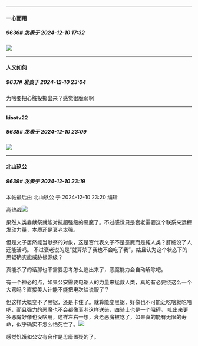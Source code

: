 ﻿
*****

####  一心而用  
##### 9636#       发表于 2024-12-10 17:32

<img src="https://p.sda1.dev/20/53f4f0b5be251d962e1076da754712ba/image.jpg" referrerpolicy="no-referrer">


*****

####  人又如何  
##### 9637#       发表于 2024-12-10 23:04

为啥要把心脏投掷出来？感觉很脆弱啊


*****

####  kisstv22  
##### 9638#       发表于 2024-12-10 23:09

<img src="https://static.saraba1st.com/image/smiley/face2017/037.png" referrerpolicy="no-referrer">


*****

####  北山玖公  
##### 9639#       发表于 2024-12-10 23:19

 本帖最后由 北山玖公 于 2024-12-10 23:20 编辑 

高维战<img src="https://static.saraba1st.com/image/smiley/face2017/067.png" referrerpolicy="no-referrer">

果然人类靠献祭就能对抗超强级的恶魔了。不过感觉只是衰老需要这个联系来远程发动力量，本质还是衰老太强。

但是文子居然能当献祭的对象，这是否代表文子不是恶魔而是纯人类？肝脏没了人还能活吗。
不过衰老说的是“就算杀了我也不会吃了我”，姑且认为这个状态下的黑锯确实能威胁根源级？

真能杀了的话那也不需要思考怎么逃出来了，恶魔能力会自动解除吧。

有一个神必的点，如果公安需要电锯人的力量来拯救人类，真的有必要绕这么一个大弯吗？直接美人计能不能把电次给说服了？

但这样大概变不了黑锯，还是卡住了。就算能变黑锯，好像也不可能让吃啥就吃啥吧，而且强力的恶魔也不会都像衰老这样送头，四骑士也是一个阻碍。
吐出来更多恶魔好像也没啥用，这样左右一想，衰老恶魔被吃了，如果真的能有无限的寿命，似乎确实不怎么怕死亡了。<img src="https://static.saraba1st.com/image/smiley/face2017/040.png" referrerpolicy="no-referrer">

感觉饥饿和公安有合作是毋庸置疑的了。

